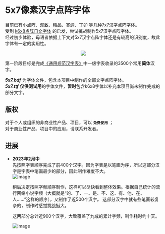 # 5x7像素汉字点阵字体
    
目前已有[小点阵](https://zhuanlan.zhihu.com/p/142419693)、[观致](https://github.com/Angelic47/FontChinese7x7)、[精品](https://github.com/scott0107000/BoutiqueBitmap7x7)、[寒蝉](https://github.com/Warren2060/Chill-Bitmap)、[丁卯](https://3type.cn/fonts/dinkie_bitmap/index.html) 等几种7x7汉字点阵字体。  
受到 [k6x8点阵日文字体](https://littlelimit.net/k6x8.htm) 的启发，尝试挑战制作5x7汉字点阵字体。  
经过初步体验，母语者依据上下文对5x7汉字点阵字体还是有较高的识别度，故此字体有一定的实用性。  
  
<p align=center><img src="https://github.com/knife911/5x7-pixel-chinese-font/assets/153206248/f5d99366-9b29-4687-a82b-da00e540e742"></p>  
  
第一阶段目标是完成[《通用规范汉字表》](http://www.moe.gov.cn/jyb_sjzl/ziliao/A19/201306/t20130601_186002.html)中一级字表收录的3500个常用**简体**汉字。  
  
***5x7.bdf*** 为字体文件，包含本项目中制作的全部文字点阵字体。   
***5x7.ttf*** **仅供测试用**的字体文件，**暂时**包含k6x8字体以补充本项目尚未制作完成的部分文字。  
  
## 版权
对于个人或组织的非商业性产品、项目，可以 **`免费使用`** ；  
对于商业性产品、项目中的应用，请联系开发者。

## 进展
* **2023年2月中**  
先按照字表顺序完成了前400个汉字。因为字表是以笔画为序，所以这部分汉字是字表中笔画最少的部分，因此制作难度不大。  
![image](https://github.com/knife911/5x7-pixel-chinese-font/assets/153206248/070c3e0a-6625-4a3e-aeca-0b9b9194427d)
   
    
  稍后决定按照字频顺序制作，这样可以尽快看到整体效果。根据自己统计的流行网络小说字频（大概就是“的、了、一、是、不、这、有、他、在、人......”这样的顺序），又制作了近500个汉字。
这部分汉字中就有些笔画较复杂的，制作时感觉挑战挺大。  
    
  这两部分总计近900个汉字，大致覆盖了九成的累计字频，制作耗时约十天。
  
  ![image](https://github.com/knife911/5x7-pixel-chinese-font/assets/153206248/90915563-caa8-4979-9ce3-7ed294fdd1db)
